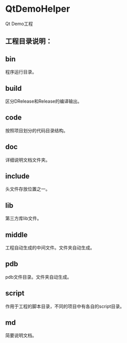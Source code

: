 # QtDemoHelper
Qt Demo工程

## 工程目录说明：

## bin
程序运行目录。

## build
区分DRelease和Release的编译输出。


## code
按照项目划分的代码目录结构。


## doc
详细说明文档文件夹。


## include
头文件存放位置之一。


## lib
第三方库lib文件。


## middle
工程自动生成的中间文件。文件夹自动生成。


## pdb
pdb文件目录。文件夹自动生成。


## script
作用于工程的脚本目录，不同的项目中有各自的script目录。


## md
简要说明文档。


